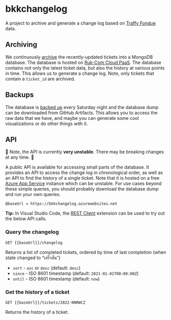# bkkchangelog

A project to archive and generate a change log based on [Traffy Fondue](https://traffy.in.th/) data.

## Archiving

We continuously [archive](https://github.com/creatorsgarten/bkkchangelog/actions/workflows/etl.yml) the recently-updated tickets into a MongoDB database. The database is hosted on [Ruk-Com Cloud PaaS](https://ruk-com.cloud/). The database contains not only the latest ticket data, but also the history at various points in time. This allows us to generate a change log. Note, only tickets that contain a `ticket_id` are archived.

## Backups

The database is [backed up](https://github.com/creatorsgarten/bkkchangelog/actions/workflows/backup.yml) every Saturday night and the database dump can be downloaded from GitHub Artifacts. This allows you to access the raw data that we have, and maybe you can generate some cool visualizations or do other things with it.

## API

:construction: Note, the API is currently **very unstable**. There may be breaking changes at any time. :construction:

A public API is available for accessing small parts of the database. It provides an API to access the change log in chronological order, as well as an API to find the history of a single ticket. Note that it is hosted on a free [Azure App Service](https://azure.microsoft.com/en-us/products/app-service) instance which can be unstable. For use cases beyond these simple queries, you should probably download the database dump and run your own queries.

```http
@baseUrl = https://bkkchangelog.azurewebsites.net
```

**Tip:** In Visual Studio Code, the [REST Client](https://marketplace.visualstudio.com/items?itemName=humao.rest-client) extension can be used to try out the below API calls.

### Query the changelog

```http
GET {{baseUrl}}/changelog
```

Returns a list of completed tickets, ordered by time of last completion (when state changed to “เสร็จสิ้น”)

- `sort` - `asc` or `desc` (default: `desc`)
- `since` - ISO 8601 timestamp (default: `2021-01-01T00:00:00Z`)
- `until` - ISO 8601 timestamp (default: `now`)

### Get the history of a ticket

```http
GET {{baseUrl}}/tickets/2022-NNRWCZ
```

Returns the history of a ticket.
